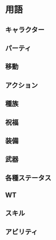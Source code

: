
# 用語

## キャラクター

## パーティ

## 移動

## アクション

## 種族

## 祝福

## 装備

## 武器

## 各種ステータス

## WT

## スキル

## アビリティ

